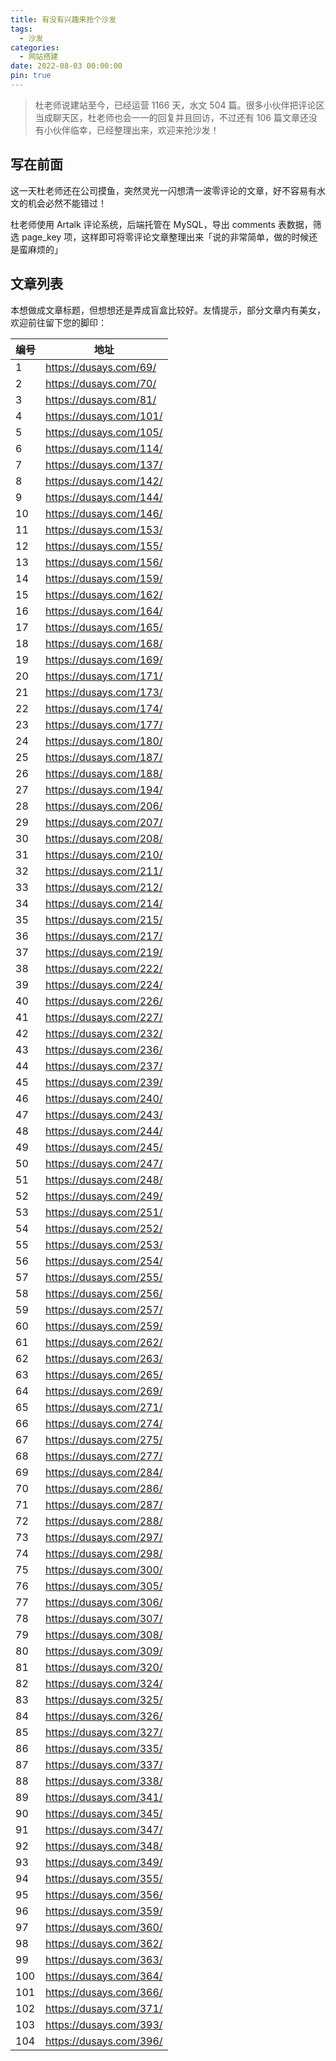 ```yaml
---
title: 有没有兴趣来抢个沙发
tags:
  - 沙发
categories:
  - 网站搭建
date: 2022-08-03 00:00:00
pin: true
---
```


> 杜老师说建站至今，已经运营 1166 天，水文 504 篇。很多小伙伴把评论区当成聊天区，杜老师也会一一的回复并且回访，不过还有 106 篇文章还没有小伙伴临幸，已经整理出来，欢迎来抢沙发！

<!-- more -->

## 写在前面

这一天杜老师还在公司摸鱼，突然灵光一闪想清一波零评论的文章，好不容易有水文的机会必然不能错过！

杜老师使用 Artalk 评论系统，后端托管在 MySQL，导出 comments 表数据，筛选 page_key 项，这样即可将零评论文章整理出来「说的非常简单，做的时候还是蛮麻烦的」

## 文章列表

本想做成文章标题，但想想还是弄成盲盒比较好。友情提示，部分文章内有美女，欢迎前往留下您的脚印：

| 编号 | 地址 |
| - | - |
| 1   | https://dusays.com/69/  |
| 2   | https://dusays.com/70/  |
| 3   | https://dusays.com/81/  |
| 4   | https://dusays.com/101/ |
| 5   | https://dusays.com/105/ |
| 6   | https://dusays.com/114/ |
| 7   | https://dusays.com/137/ |
| 8   | https://dusays.com/142/ |
| 9   | https://dusays.com/144/ |
| 10  | https://dusays.com/146/ |
| 11  | https://dusays.com/153/ |
| 12  | https://dusays.com/155/ |
| 13  | https://dusays.com/156/ |
| 14  | https://dusays.com/159/ |
| 15  | https://dusays.com/162/ |
| 16  | https://dusays.com/164/ |
| 17  | https://dusays.com/165/ |
| 18  | https://dusays.com/168/ |
| 19  | https://dusays.com/169/ |
| 20  | https://dusays.com/171/ |
| 21  | https://dusays.com/173/ |
| 22  | https://dusays.com/174/ |
| 23  | https://dusays.com/177/ |
| 24  | https://dusays.com/180/ |
| 25  | https://dusays.com/187/ |
| 26  | https://dusays.com/188/ |
| 27  | https://dusays.com/194/ |
| 28  | https://dusays.com/206/ |
| 29  | https://dusays.com/207/ |
| 30  | https://dusays.com/208/ |
| 31  | https://dusays.com/210/ |
| 32  | https://dusays.com/211/ |
| 33  | https://dusays.com/212/ |
| 34  | https://dusays.com/214/ |
| 35  | https://dusays.com/215/ |
| 36  | https://dusays.com/217/ |
| 37  | https://dusays.com/219/ |
| 38  | https://dusays.com/222/ |
| 39  | https://dusays.com/224/ |
| 40  | https://dusays.com/226/ |
| 41  | https://dusays.com/227/ |
| 42  | https://dusays.com/232/ |
| 43  | https://dusays.com/236/ |
| 44  | https://dusays.com/237/ |
| 45  | https://dusays.com/239/ |
| 46  | https://dusays.com/240/ |
| 47  | https://dusays.com/243/ |
| 48  | https://dusays.com/244/ |
| 49  | https://dusays.com/245/ |
| 50  | https://dusays.com/247/ |
| 51  | https://dusays.com/248/ |
| 52  | https://dusays.com/249/ |
| 53  | https://dusays.com/251/ |
| 54  | https://dusays.com/252/ |
| 55  | https://dusays.com/253/ |
| 56  | https://dusays.com/254/ |
| 57  | https://dusays.com/255/ |
| 58  | https://dusays.com/256/ |
| 59  | https://dusays.com/257/ |
| 60  | https://dusays.com/259/ |
| 61  | https://dusays.com/262/ |
| 62  | https://dusays.com/263/ |
| 63  | https://dusays.com/265/ |
| 64  | https://dusays.com/269/ |
| 65  | https://dusays.com/271/ |
| 66  | https://dusays.com/274/ |
| 67  | https://dusays.com/275/ |
| 68  | https://dusays.com/277/ |
| 69  | https://dusays.com/284/ |
| 70  | https://dusays.com/286/ |
| 71  | https://dusays.com/287/ |
| 72  | https://dusays.com/288/ |
| 73  | https://dusays.com/297/ |
| 74  | https://dusays.com/298/ |
| 75  | https://dusays.com/300/ |
| 76  | https://dusays.com/305/ |
| 77  | https://dusays.com/306/ |
| 78  | https://dusays.com/307/ |
| 79  | https://dusays.com/308/ |
| 80  | https://dusays.com/309/ |
| 81  | https://dusays.com/320/ |
| 82  | https://dusays.com/324/ |
| 83  | https://dusays.com/325/ |
| 84  | https://dusays.com/326/ |
| 85  | https://dusays.com/327/ |
| 86  | https://dusays.com/335/ |
| 87  | https://dusays.com/337/ |
| 88  | https://dusays.com/338/ |
| 89  | https://dusays.com/341/ |
| 90  | https://dusays.com/345/ |
| 91  | https://dusays.com/347/ |
| 92  | https://dusays.com/348/ |
| 93  | https://dusays.com/349/ |
| 94  | https://dusays.com/355/ |
| 95  | https://dusays.com/356/ |
| 96  | https://dusays.com/359/ |
| 97  | https://dusays.com/360/ |
| 98  | https://dusays.com/362/ |
| 99  | https://dusays.com/363/ |
| 100 | https://dusays.com/364/ |
| 101 | https://dusays.com/366/ |
| 102 | https://dusays.com/371/ |
| 103 | https://dusays.com/393/ |
| 104 | https://dusays.com/396/ |